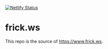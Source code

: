 [![Netlify Status](https://api.netlify.com/api/v1/badges/206bf17d-5fbd-404c-87df-71d208cd1107/deploy-status)](https://app.netlify.com/sites/hfrick/deploys)

# frick.ws

This repo is the source of <https://www.frick.ws>.
